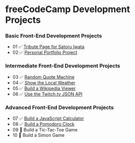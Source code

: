 # freeCodeCamp Development Projects

### Basic Front-End Development Projects

- 01 ✅ [Tribute Page for Satoru Iwata](https://codepen.io/corrinachow/full/mpNOWw/)
- 02 ✅ [Personal Portfolio Project](corrinachow.com)

### Intermediate Front-End Development Projects

- 03 ✅ [Random Quote Machine](./random-quote-machine)
- 04 ✅ [Show the Local Weather](./local-weather-app)
- 05 ✅ [Build a Wikipedia Viewer](./wiki-viewer)
- 06 ✅ [Use the Twitch.tv JSON API](./twitch-json-api)

### Advanced Front-End Development Projects

- 07 ✅ [Build a JavaScript Calculator](./javascript-calculator)
- 08 ✅ [Build a Pomodoro Clock](./pomodoro-clock)
- 09 🚧 Build a Tic-Tac-Toe Game
- 10 🚧 Build a Simon Game
